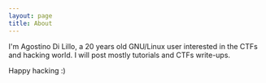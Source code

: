 ```yaml
---
layout: page
title: About
---
```


I'm Agostino Di Lillo, a 20 years old GNU/Linux user interested in the CTFs and hacking world. I will post mostly tutorials and CTFs write-ups.

Happy hacking :)
